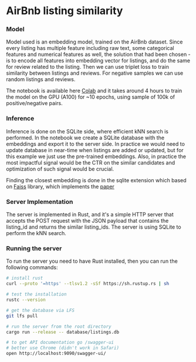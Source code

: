 # AirBnb listing similarity

### Model 

Model used is an embedding model, trained on the AirBnb dataset. Since every listing has multiple feature including raw text, some categorical features and numerical features as well, the solution that had been chosen - is to encode all features into embedding vector for listings, and do the same for review related to the listing. Then we can use triplet loss to train similarity between listings and reviews. For negative samples we can use random listings and reviews. 

The notebook is available here [Colab](https://colab.research.google.com/drive/1NmcR_cmTx1KHrqqMPvR76MhXPXc1y-tz?usp=sharing) and it takes around 4 hours to train the model on the GPU (A100) for ~10 epochs, using sample of 100k of positive/negative pairs.

### Inference

Inference is done on the SQLite side, where efficient kNN search is performed. In the notebook we create a SQLite database with the embeddings and export it to the server side. In practice we would need to update database in near-time when listings are added or updated, but for this example we just use the pre-trained embeddings. Also, in practice the most impactful signal would be the CTR on the similar candidates and optimization of such signal would be crucial.

Finding the closest embedding is done in the sqlite extension which based on [Faiss](https://faiss.ai/) library, which implements the [paper](https://arxiv.org/abs/1603.09320)

### Server Implementation

The server is implemented in Rust, and it's a simple HTTP server that accepts the POST request with the JSON payload that contains the listing_id and returns the similar listing_ids. The server is using SQLite to perform the kNN search.

### Running the server

To run the server you need to have Rust installed, then you can run the following commands:

```bash
# install rust
curl --proto '=https' --tlsv1.2 -sSf https://sh.rustup.rs | sh

# test the installation
rustc --version

# get the database via LFS
git lfs pull

# run the server from the root directory
cargo run --release -- database/listings.db

# to get API documentation go /swagger-ui
# better use Chrome (didn't work in Safari)
open http://localhost:9090/swagger-ui/ 
```
